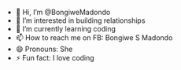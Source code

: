 - 👋 Hi, I’m @BongiweMadondo
- 👀 I’m interested in building relationships
- 🌱 I’m currently learning coding
- 📫 How to reach me on FB: Bongiwe S Madondo
- 😄 Pronouns: She
- ⚡ Fun fact: I love coding

<!---
BongiweMadondo/BongiweMadondo is a ✨ special ✨ repository because its `README.md` (this file) appears on your GitHub profile.
You can click the Preview link to take a look at your changes.
--->

